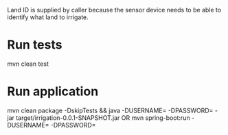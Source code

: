 
Land ID is supplied by caller because the sensor device needs to be able to identify what land to irrigate.


# Run tests
mvn clean test

# Run application
mvn clean package -DskipTests && java -DUSERNAME=<YOUR USERNAME> -DPASSWORD=<YOUR PASSWORD> -jar target/irrigation-0.0.1-SNAPSHOT.jar
OR
mvn spring-boot:run -DUSERNAME=<YOUR USERNAME> -DPASSWORD=<YOUR PASSWORD>

